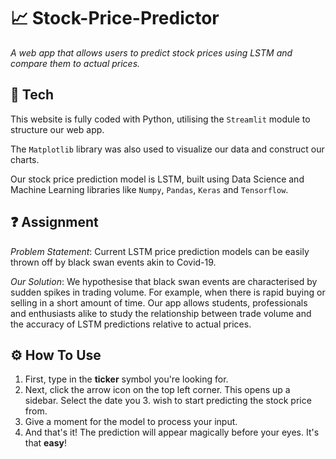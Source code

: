 # 📈 Stock-Price-Predictor 
*A web app that allows users to predict stock prices using LSTM and compare them to actual prices.*

## 🧪 Tech 

This website is fully coded with Python, utilising the `Streamlit` module to structure our web app.  

The `Matplotlib` library was also used to visualize our data and construct our charts.

Our stock price prediction model is LSTM, built using Data Science and Machine Learning libraries like `Numpy`, `Pandas`, `Keras` and `Tensorflow`. 

## ❓ Assignment

*Problem Statement*: Current LSTM price prediction models can be easily thrown off by black swan events akin to Covid-19.

*Our Solution*: We hypothesise that black swan events are characterised by sudden spikes in trading volume. For example, when there is rapid buying or selling in a short amount of time. Our app allows students, professionals and enthusiasts alike to study the relationship between trade volume and the accuracy of LSTM predictions relative to actual prices.

## ⚙ How To Use
1. First, type in the **ticker** symbol you're looking for.  
2. Next, click the arrow icon on the top left corner. This opens up a sidebar. Select the date you 3. wish to start predicting the stock price from.  
4. Give a moment for the model to process your input.  
5. And that's it! The prediction will appear magically before your eyes. It's that **easy**!
